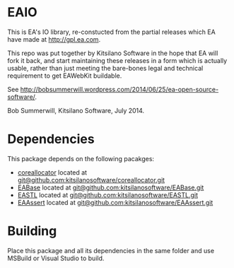 EAIO
=============

This is EA's IO library, re-constucted from the partial releases
which EA have made at http://gpl.ea.com.

This repo was put together by Kitsilano Software in the hope that EA will fork it back,
and start maintaining these releases in a form which is actually usable, rather than just
meeting the bare-bones legal and technical requirement to get EAWebKit buildable.

See http://bobsummerwill.wordpress.com/2014/06/25/ea-open-source-software/.

Bob Summerwill, Kitsilano Software, July 2014.

Dependencies
=============
This package depends on the following pacakges:

- [coreallocator](https://github.com/kitsilanosoftware/coreallocator "coreallocator") located at [git@github.com:kitsilanosoftware/coreallocator.git](git@github.com:kitsilanosoftware/coreallocator.git "git@github.com:kitsilanosoftware/EABase.git")
- [EABase](https://github.com/kitsilanosoftware/EABase "EABase") located at [git@github.com:kitsilanosoftware/EABase.git](git@github.com:kitsilanosoftware/EABase.git "git@github.com:kitsilanosoftware/EABase.git")
- [EASTL](https://github.com/kitsilanosoftware/EASTL "EASTL") located at [git@github.com:kitsilanosoftware/EASTL.git](git@github.com:kitsilanosoftware/EASTL.git "git@github.com:kitsilanosoftware/EASTL.git")
- [EAAssert](https://github.com/kitsilanosoftware/EAAssert "EAAssert") located at [git@github.com:kitsilanosoftware/EAAssert.git](git@github.com:kitsilanosoftware/EAAssert.git "git@github.com:kitsilanosoftware/EAAssert.git")


Building
=============
Place this package and all its dependencies in the same folder and use MSBuild or Visual Studio to build. 
